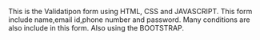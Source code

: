 This is the Validatipon form using HTML, CSS and JAVASCRIPT.
This form include name,email id,phone number and password.
Many conditions are also include in this form.
Also using the BOOTSTRAP.
